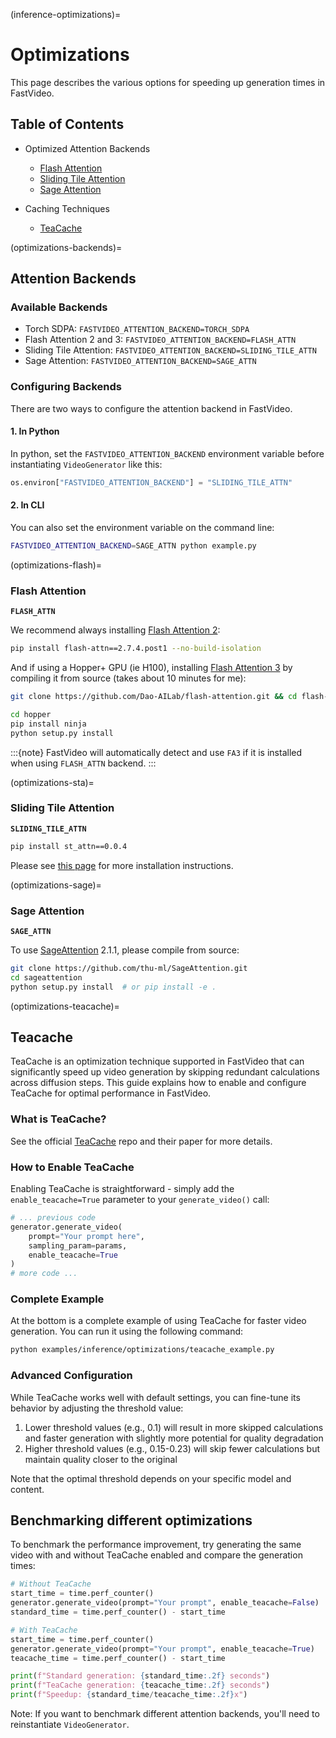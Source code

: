 (inference-optimizations)=
# Optimizations

This page describes the various options for speeding up generation times in FastVideo.

## Table of Contents
- Optimized Attention Backends
  - [Flash Attention](#optimizations-flash)
  - [Sliding Tile Attention](#optimizations-sta)
  - [Sage Attention](#optimizations-sage)

- Caching Techniques
  - [TeaCache](#optimizations-teacache)

(optimizations-backends)=
## Attention Backends

### Available Backends
- Torch SDPA: `FASTVIDEO_ATTENTION_BACKEND=TORCH_SDPA`
- Flash Attention 2 and 3: `FASTVIDEO_ATTENTION_BACKEND=FLASH_ATTN`
- Sliding Tile Attention: `FASTVIDEO_ATTENTION_BACKEND=SLIDING_TILE_ATTN`
- Sage Attention: `FASTVIDEO_ATTENTION_BACKEND=SAGE_ATTN`

### Configuring Backends

There are two ways to configure the attention backend in FastVideo.

#### 1. In Python
In python, set the `FASTVIDEO_ATTENTION_BACKEND` environment variable before instantiating `VideoGenerator` like this:

```python
os.environ["FASTVIDEO_ATTENTION_BACKEND"] = "SLIDING_TILE_ATTN"
```

#### 2. In CLI
You can also set the environment variable on the command line:

```bash
FASTVIDEO_ATTENTION_BACKEND=SAGE_ATTN python example.py
```

(optimizations-flash)=
### Flash Attention

**`FLASH_ATTN`**

We recommend always installing [Flash Attention 2](https://github.com/Dao-AILab/flash-attention):

```bash
pip install flash-attn==2.7.4.post1 --no-build-isolation
```

And if using a Hopper+ GPU (ie H100), installing [Flash Attention 3](https://github.com/Dao-AILab/flash-attention?tab=readme-ov-file#flashattention-3-beta-release) by compiling it from source (takes about 10 minutes for me):

```bash
git clone https://github.com/Dao-AILab/flash-attention.git && cd flash-attention

cd hopper
pip install ninja 
python setup.py install
```

:::{note}
FastVideo will automatically detect and use `FA3` if it is installed when using `FLASH_ATTN` backend.
:::

(optimizations-sta)=
### Sliding Tile Attention
**`SLIDING_TILE_ATTN`**

```bash
pip install st_attn==0.0.4
```

Please see [this page](#sta-installation) for more installation instructions.

(optimizations-sage)=
### Sage Attention
**`SAGE_ATTN`**

To use [SageAttention](https://github.com/thu-ml/SageAttention) 2.1.1, please compile from source:

```bash
git clone https://github.com/thu-ml/SageAttention.git
cd sageattention 
python setup.py install  # or pip install -e .
```

(optimizations-teacache)=
## Teacache
TeaCache is an optimization technique supported in FastVideo that can significantly speed up video generation by skipping redundant calculations across diffusion steps. This guide explains how to enable and configure TeaCache for optimal performance in FastVideo.

### What is TeaCache?

See the official [TeaCache](https://github.com/ali-vilab/TeaCache) repo and their paper for more details.

### How to Enable TeaCache

Enabling TeaCache is straightforward - simply add the `enable_teacache=True` parameter to your `generate_video()` call:

```python
# ... previous code
generator.generate_video(
    prompt="Your prompt here",
    sampling_param=params,
    enable_teacache=True
)
# more code ...
```

### Complete Example

At the bottom is a complete example of using TeaCache for faster video generation. You can run it using the following command:

```bash
python examples/inference/optimizations/teacache_example.py
```

### Advanced Configuration

While TeaCache works well with default settings, you can fine-tune its behavior by adjusting the threshold value:

1. Lower threshold values (e.g., 0.1) will result in more skipped calculations and faster generation with slightly more potential for quality degradation
2. Higher threshold values (e.g., 0.15-0.23) will skip fewer calculations but maintain quality closer to the original

Note that the optimal threshold depends on your specific model and content.

## Benchmarking different optimizations

To benchmark the performance improvement, try generating the same video with and without TeaCache enabled and compare the generation times:

```python
# Without TeaCache
start_time = time.perf_counter()
generator.generate_video(prompt="Your prompt", enable_teacache=False)
standard_time = time.perf_counter() - start_time

# With TeaCache
start_time = time.perf_counter()
generator.generate_video(prompt="Your prompt", enable_teacache=True)
teacache_time = time.perf_counter() - start_time

print(f"Standard generation: {standard_time:.2f} seconds")
print(f"TeaCache generation: {teacache_time:.2f} seconds")
print(f"Speedup: {standard_time/teacache_time:.2f}x")
```

Note: If you want to benchmark different attention backends, you'll need to reinstantiate `VideoGenerator`.

